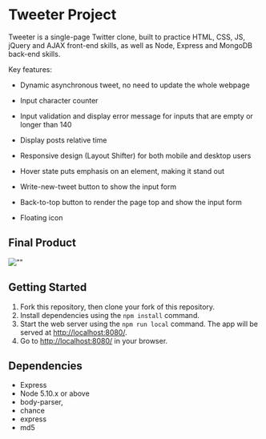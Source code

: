 # Tweeter Project

Tweeter is a single-page Twitter clone, built to practice HTML, CSS, JS, jQuery and AJAX front-end skills, as well as Node, Express and MongoDB back-end skills.

Key features:

- Dynamic asynchronous tweet, no need to update the whole webpage
- Input character counter
- Input validation and display error message for inputs that are empty or longer than 140
- Display posts relative time

- Responsive design (Layout Shifter) for both mobile and desktop users
- Hover state puts emphasis on an element, making it stand out 
- Write-new-tweet button to show the input form
- Back-to-top button to render the page top and show the input form
- Floating icon


## Final Product

![""]()

## Getting Started

1. Fork this repository, then clone your fork of this repository.
2. Install dependencies using the `npm install` command.
3. Start the web server using the `npm run local` command. The app will be served at <http://localhost:8080/>.
4. Go to <http://localhost:8080/> in your browser.

## Dependencies

- Express
- Node 5.10.x or above
- body-parser,
- chance
- express
- md5
